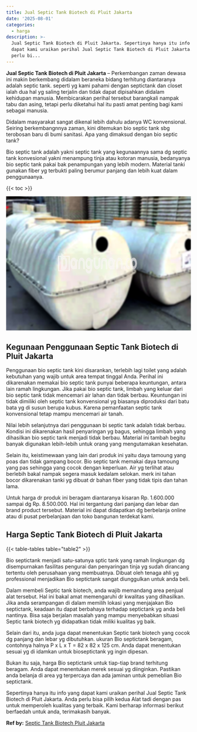 ```yaml
---
title: Jual Septic Tank Biotech di Pluit Jakarta
date: '2025-08-01'
categories:
  - harga
description: >-
  Jual Septic Tank Biotech di Pluit Jakarta. Sepertinya hanya itu info yang
  dapat kami uraikan perihal Jual Septic Tank Biotech di Pluit Jakarta. Anda
  perlu bi...
---
```


**Jual Septic Tank Biotech di Pluit Jakarta** – Perkembangan zaman dewasa ini makin berkembang didalam beraneka bidang terhitung diantaranya adalah septic tank. seperti yg kami pahami dengan septictank dan closet ialah dua hal yg saling terjalin dan tidak dapat dipisahkan didalam kehidupan manusia. Membicarakan perihal tersebut barangkali nampak tabu dan asing, tetapi perlu diketahui hal itu pasti amat penting bagi kami sebagai manusia.

Didalam masyarakat sangat dikenal lebih dahulu adanya WC konvensional. Seiring berkembangnnya zaman, kini ditemukan bio septic tank sbg terobosan baru di bumi sanitasi. Apa yang dimaksud dengan bio septic tank?

Bio septic tank adalah yakni septic tank yang kegunaannya sama dg septic tank konvesional yakni menampung tinja atau kotoran manusia, bedanyanya bio septic tank pakai bak penampungan yang lebih modern. Material tanki gunakan fiber yg terbukti paling berumur panjang dan lebih kuat dalam penggunaanya.

{{< toc >}}

![Jual Septic Tank Biotech di Pluit Jakarta](/images/jual-bio-septictank-32.png)

## Kegunaan Penggunaan Septic Tank Biotech di Pluit Jakarta

Penggunaan bio septic tank kini disarankan, terlebih lagi toilet yang adalah kebutuhan yang wajib untuk area tempat tinggal Anda. Perihal ini dikarenakan memakai bio septic tank punyai beberapa keuntungan, antara lain ramah lingkungan. Jika pakai bio septic tank, limbah yang keluar dari bio septic tank tidak mencemari air lahan dan tidak berbau. Keuntungan ini tidak dimiliki oleh septic tank konvensional yg biasanya diproduksi dari batu bata yg di susun berupa kubus. Karena pemanfaatan septic tank konvensional tetap mampu mencemari air tanah.

Nilai lebih selanjutnya dari penggunaan bi septic tank adalah tidak berbau. Kondisi ini dikarenakan hasil penyaringan yg bagus, sehingga limbah yang dihasilkan bio septic tank menjadi tidak berbau. Material ini tambah begitu banyak digunakan lebih-lebih untuk orang yang mengutamakan kesehatan.

Selain itu, keistimewaan yang lain dari produk ini yaitu daya tamoung yang poas dan tidak gampang bocor. Bio septic tank memakai daya tamoung yang pas sehingga yang cocok dengan keperluan. Air yg terlihat atau berlebih bakal nampak segera masuk kedalam selokan. merk ini tahan bocor dikarenakan tanki yg dibuat dr bahan fiber yang tidak tipis dan tahan lama.

Untuk harga dr produk ini beragam diantaranya kisaran Rp. 1.600.000 sampai dg Rp. 8.500.000. Hal ini tergantung dari panjang dan lebar dan brand product tersebut. Material ini dapat didapatkan dg berbelanja online atau di pusat perbelanjaan dan toko bangunan terdekat kami.

## Harga Septic Tank Biotech di Pluit Jakarta

{{< table-tables table="table2" >}}

Bio septictank menjadi satu-satunya sptic tank yang ramah lingkungan dg disempurnakan fasilitas pengurai dan penyaringan tinja yg sudah dirancang tertentu oleh perusahaan yang membuatnya. Dibuat oleh tenaga ahli yg professional menjadikan Bio septictank sangat diunggulkan untuk anda beli.

Dalam membeli Septic tank biotech, anda wajib memandang area penjual alat tersebut. Hal ini bakal amat memengaruhi dr kwalitas yang dihasilkan. Jika anda serampangan di dalam memilih lokasi yang menjajakan Bio septictank, keadaan itu dapat berbahaya terhadap septictank yg anda beli nantinya. Bisa saja berjalan masalah yang mampu menyebabkan situasi Septic tank biotech yg didapatkan tidak miliki kualitas yg baik.

Selain dari itu, anda juga dapat menentukan Septic tank biotech yang cocok dg panjang dan lebar yg dibutuhkan. ukuran Bio septictank beragam, contohnya halnya P x L x T = 82 x 82 x 125 cm. Anda dapat menentukan sesuai yg di idamkan untuk bioseptictank yg ingin dipesan.

Bukan itu saja, harga Bio septictank untuk tiap-tiap brand terhitung beragam. Anda dapat menentukan merek sesuai yg diinginkan. Pastikan anda belanja di area yg terpercaya dan ada jaminan untuk pemeblian Bio septictank.

Sepertinya hanya itu info yang dapat kami uraikan perihal Jual Septic Tank Biotech di Pluit Jakarta. Anda perlu bisa pilih kedua Alat tadi dengan pas untuk memperoleh kualitas yang terbaik. Kami berharap informasi berikut berfaedah untuk anda, terimakasih banyak.

**Ref by:** [Septic Tank Biotech Pluit Jakarta](https://id.wikipedia.org/wiki/Septic)
